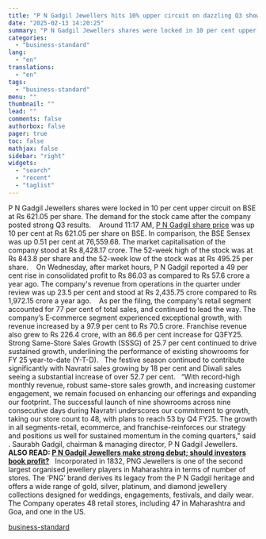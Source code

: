```yaml
---
title: "P N Gadgil Jewellers hits 10% upper circuit on dazzling Q3 show; PAT up 49%"
date: "2025-02-13 14:20:25"
summary: "P N Gadgil Jewellers shares were locked in 10 per cent upper circuit on BSE at Rs 621.05 per share. The demand for the stock came after the company posted strong Q3 results. Around 11:17 AM, P N Gadgil share price was up 10 per cent at Rs 621.05 per..."
categories:
  - "business-standard"
lang:
  - "en"
translations:
  - "en"
tags:
  - "business-standard"
menu: ""
thumbnail: ""
lead: ""
comments: false
authorbox: false
pager: true
toc: false
mathjax: false
sidebar: "right"
widgets:
  - "search"
  - "recent"
  - "taglist"
---
```


P N Gadgil Jewellers shares were locked in 10 per cent upper circuit on BSE at Rs 621.05 per share. The demand for the stock came after the company posted strong Q3 results. 
 
Around 11:17 AM, [P N Gadgil share price](https://www.business-standard.com/markets/p-n-gadgil-jewellers-ltd-share-price-36109.html) was up 10 per cent at Rs 621.05 per share on BSE. In comparison, the BSE Sensex was up 0.51 per cent at 76,559.68. The market capitalisation of the company stood at Rs 8,428.17 crore. The 52-week high of the stock was at Rs 843.8 per share and the 52-week low of the stock was at Rs 495.25 per share. 
 
On Wednesday, after market hours, P N Gadgil reported a 49 per cent rise in consolidated profit to Rs 86.03 as compared to Rs 57.6 crore a year ago. The company's revenue from operations in the quarter under review was up 23.5 per cent and stood at Rs 2,435.75 crore compared to Rs 1,972.15 crore a year ago. 
 
As per the filing, the company's retail segment accounted for 77 per cent of total sales, and continued to lead the way. The company’s E‐commerce segment experienced exceptional growth, with revenue increased by a 97.9 per cent to Rs 70.5 crore. Franchise revenue also grew to Rs 226.4 crore, with an 86.6 per cent increase for Q3FY25. Strong Same-Store Sales Growth (SSSG) of 25.7 per cent continued to drive sustained growth, underlining the performance of existing showrooms for FY 25 year-to-date (Y-T-D).
 
The festive season continued to contribute significantly with Navratri sales growing by 18 per cent and Diwali sales seeing a substantial increase of over 52.7 per cent.
 
“With record-high monthly revenue, robust same-store sales growth, and increasing customer engagement, we remain focused on enhancing our offerings and expanding our footprint. The successful launch of nine showrooms across nine consecutive days during Navratri underscores our commitment to growth, taking our store count to 48, with plans to reach 53 by Q4 FY25. The growth in all segments-retail, ecommerce, and franchise-reinforces our strategy and positions us well for sustained momentum in the coming quarters," said . Saurabh Gadgil, chairman & managing director, P N Gadgil Jewellers.  **ALSO READ: [P N Gadgil Jewellers make strong debut; should investors book profit?](https://www.business-standard.com/markets/news/p-n-gadgil-jewellers-listing-shares-make-impressive-debut-but-pare-gains-124091700198_1.html)**
 
Incorporated in 1832, PNG Jewellers is one of the second largest organised jewellery players in Maharashtra in terms of number of stores. The ‘PNG’ brand derives its legacy from the P N Gadgil heritage and offers a wide range of gold, silver, platinum, and diamond jewellery collections designed for weddings, engagements, festivals, and daily wear. The Company operates 48 retail stores, including 47 in Maharashtra and Goa, and one in the US.

[business-standard](https://www.business-standard.com/markets/news/p-n-gadgil-jewellers-hits-10-upper-circuit-on-dazzling-q3-show-pat-up-49-125021300622_1.html)
